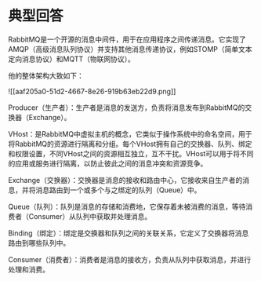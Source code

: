 # 典型回答


RabbitMQ是一个开源的消息中间件，用于在应用程序之间传递消息。它实现了AMQP（高级消息队列协议）并支持其他消息传递协议，例如STOMP（简单文本定向消息协议）和MQTT（物联网协议）。



他的整体架构大致如下：



![[aaf205a0-51d2-4667-8e26-919b63eb22d9.png]]



Producer（生产者）：生产者是消息的发送方，负责将消息发布到RabbitMQ的交换器（Exchange）。



VHost：是RabbitMQ中虚拟主机的概念，它类似于操作系统中的命名空间，用于将RabbitMQ的资源进行隔离和分组。每个VHost拥有自己的交换器、队列、绑定和权限设置，不同VHost之间的资源相互独立，互不干扰。VHost可以用于将不同的应用或服务进行隔离，以防止彼此之间的消息冲突和资源竞争。



Exchange（交换器）：交换器是消息的接收和路由中心，它接收来自生产者的消息，并将消息路由到一个或多个与之绑定的队列（Queue）中。



Queue（队列）：队列是消息的存储和消费地，它保存着未被消费的消息，等待消费者（Consumer）从队列中获取并处理消息。



Binding（绑定）：绑定是交换器和队列之间的关联关系，它定义了交换器将消息路由到哪些队列中。



Consumer（消费者）：消费者是消息的接收方，负责从队列中获取消息，并进行处理和消费。





